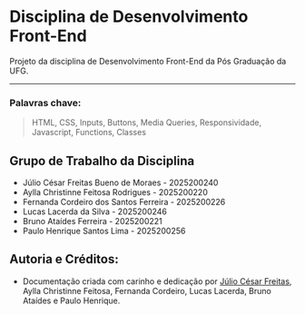 # Disciplina de Desenvolvimento Front-End

Projeto da disciplina de Desenvolvimento Front-End da Pós Graduação da UFG.
___
### Palavras chave:
>HTML, CSS, Inputs, Buttons, Media Queries, Responsividade, Javascript, Functions, Classes

## Grupo de Trabalho da Disciplina

+ Júlio César Freitas Bueno de Moraes - 2025200240
+ Aylla Christinne Feitosa Rodrigues - 2025200220
+ Fernanda Cordeiro dos Santos Ferreira - 2025200226
+ Lucas Lacerda da Silva - 2025200246
+ Bruno Ataídes Ferreira - 2025200221
+ Paulo Henrique Santos Lima -  2025200256

## Autoria e Créditos:

+ Documentação criada com carinho e dedicação por [Júlio César Freitas](https://github.com/juliofreitasbm), Aylla Christinne Feitosa, Fernanda Cordeiro, Lucas Lacerda, Bruno Ataídes e Paulo Henrique.